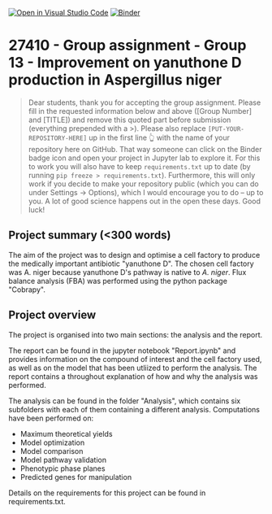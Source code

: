 [![Open in Visual Studio Code](https://classroom.github.com/assets/open-in-vscode-718a45dd9cf7e7f842a935f5ebbe5719a5e09af4491e668f4dbf3b35d5cca122.svg)](https://classroom.github.com/online_ide?assignment_repo_id=12184677&assignment_repo_type=AssignmentRepo)
[![Binder](https://mybinder.org/badge_logo.svg)](https://mybinder.org/v2/gh/27410/[PUT-YOUR-REPOSITORY-HERE]/main)

# 27410 - Group assignment - Group 13 - Improvement on yanuthone D production in Aspergillus niger

> Dear students, thank you for accepting the group assignment. Please fill in the
> requested information below and above ([Group Number] and [TITLE]) and remove this quoted part before submission (everything prepended with a >).
> Please also replace `[PUT-YOUR-REPOSITORY-HERE]` up in the first line 👆 with the name of your repository here on GitHub.
> That way someone can click on the Binder badge icon and open your project in Jupyter lab to explore it.
> For this to work you will also have to keep `requirements.txt` up to date (by running `pip freeze > requirements.txt`).
> Furthermore, this will only work if you decide to make your repository public (which you can do under Settings -> Options),
> which I would encourage you to do – up to you. A lot of good science happens out in the open these days.
> Good luck!

## Project summary (<300 words)
The aim of the project was to design and optimise a cell factory to produce the medically important antibiotic "yanuthone D". The chosen cell factory was A. niger because yanuthone D's pathway is native to *A. niger*. Flux balance analysis (FBA) was performed using the python package "Cobrapy".

## Project overview
The project is organised into two main sections: the analysis and the report. 

The report can be found in the jupyter notebook "Report.ipynb" and provides information on the compound of interest and the  cell factory used, as well as on the model that has been utliized to perform the analysis. The report contains a throughout explanation of how and why the analysis was performed. 

The analysis can be found in the folder "Analysis", which contains six subfolders with each of them containing a different analysis. Computations have been performed on:
- Maximum theoretical yields
- Model optimization
- Model comparison
- Model pathway validation
- Phenotypic phase planes
- Predicted genes for manipulation 

Details on the requirements for this project can be found in requirements.txt. 